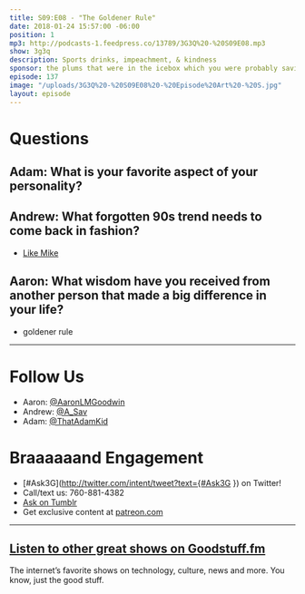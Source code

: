 ```yaml
---
title: S09:E08 - "The Goldener Rule"
date: 2018-01-24 15:57:00 -06:00
position: 1
mp3: http://podcasts-1.feedpress.co/13789/3G3Q%20-%20S09E08.mp3
show: 3g3q
description: Sports drinks, impeachment, & kindness
sponsor: the plums that were in the icebox which you were probably saving for breakfast
episode: 137
image: "/uploads/3G3Q%20-%20S09E08%20-%20Episode%20Art%20-%20S.jpg"
layout: episode
---
```


# Questions 

## Adam: What is your favorite aspect of your personality?


## Andrew: What forgotten 90s trend needs to come back in fashion?
- [Like Mike](https://youtu.be/b0AGiq9j_Ak)

## Aaron: What wisdom have you received from another person that made a big difference in your life?
- goldener rule

***
# Follow Us
* Aaron: [@AaronLMGoodwin](http://twitter.com/aaronlmgoodwin)
* Andrew: [@A_Sav](http://twitter.com/a_sav)
* Adam: [@ThatAdamKid](http://twitter.com/thatadamkid)

# Braaaaaand Engagement
* [#Ask3G](http://twitter.com/intent/tweet?text={#Ask3G }) on Twitter!
* Call/text us: 760-881-4382
* [Ask on Tumblr](http://3g3q.co/ask)
* Get exclusive content at [patreon.com](http://www.patreon.com/3g3q)

***

## [Listen to other great shows on Goodstuff.fm](http://goodstuff.fm/)
The internet’s favorite shows on technology, culture, news and more. You know, just the good stuff.